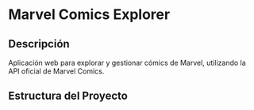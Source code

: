 # Marvel Comics Explorer

## Descripción
Aplicación web para explorar y gestionar cómics de Marvel, utilizando la API oficial de Marvel Comics.

## Estructura del Proyecto
